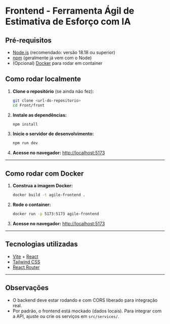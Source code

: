 # Frontend - Ferramenta Ágil de Estimativa de Esforço com IA

## Pré-requisitos

- [Node.js](https://nodejs.org/) (recomendado: versão 18.18 ou superior)
- [npm](https://www.npmjs.com/) (geralmente já vem com o Node)
- (Opcional) [Docker](https://www.docker.com/) para rodar em container

## Como rodar localmente

1. **Clone o repositório** (se ainda não fez):
   ```bash
   git clone <url-do-repositorio>
   cd Front/front
   ```

2. **Instale as dependências:**
   ```bash
   npm install
   ```

3. **Inicie o servidor de desenvolvimento:**
   ```bash
   npm run dev
   ```

4. **Acesse no navegador:**
   [http://localhost:5173](http://localhost:5173)

---

## Como rodar com Docker

1. **Construa a imagem Docker:**
   ```bash
   docker build -t agile-frontend .
   ```

2. **Rode o container:**
   ```bash
   docker run -p 5173:5173 agile-frontend
   ```

3. **Acesse no navegador:**
   [http://localhost:5173](http://localhost:5173)

---

## Tecnologias utilizadas
- [Vite](https://vitejs.dev/) + [React](https://react.dev/)
- [Tailwind CSS](https://tailwindcss.com/)
- [React Router](https://reactrouter.com/)

---

## Observações
- O backend deve estar rodando e com CORS liberado para integração real.
- Por padrão, o frontend está mockado (dados locais). Para integrar com a API, ajuste ou crie os serviços em `src/services/`.
